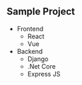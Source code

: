## Sample Project

- Frontend
  - React
  - Vue
- Backend
    - Django
    - .Net Core
    - Express JS
